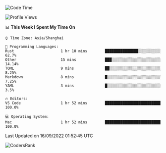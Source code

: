 <!--START_SECTION:waka-->
![Code Time](http://img.shields.io/badge/Code%20Time-1%2C678%20hrs%2015%20mins-blue)

![Profile Views](http://img.shields.io/badge/Profile%20Views-21-blue)

📊 **This Week I Spent My Time On** 

```text
⌚︎ Time Zone: Asia/Shanghai

💬 Programming Languages: 
Rust                     1 hr 10 mins        ███████████████░░░░░░░░░░   62.7% 
Other                    15 mins             ███░░░░░░░░░░░░░░░░░░░░░░   14.14% 
TOML                     9 mins              ██░░░░░░░░░░░░░░░░░░░░░░░   8.25% 
Markdown                 8 mins              █░░░░░░░░░░░░░░░░░░░░░░░░   7.25% 
YAML                     3 mins              █░░░░░░░░░░░░░░░░░░░░░░░░   3.5%

🔥 Editors: 
VS Code                  1 hr 52 mins        █████████████████████████   100.0%

💻 Operating System: 
Mac                      1 hr 52 mins        █████████████████████████   100.0%

```


 Last Updated on 16/09/2022 01:52:45 UTC
<!--END_SECTION:waka-->

![CodersRank](https://cr-skills-chart-widget.azurewebsites.net/api/api?username=BugenZhao&padding=16&tooltip=true&branding=false&sort-by-score=true&skills=Rust%2C%20Swift%2C%20C%2C%20TypeScript%2C%20Java%2C%20Go%2C%20Dart%2C%20C%2B%2B%2C%20Python%2C%20Assembly%2C%20Shell%2C%20Kotlin)
